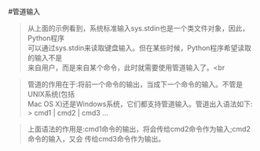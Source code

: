 #管道输入
> 从上面的示例看到，系统标准输入sys.stdin也是一个类文件对象，因此，Python程序<br>
  可以通过sys.stdin来读取键盘输入。但在某些时候，Python程序希望读取的输入不是<br>
  来自用户，而是来自某个命令，此时就需要使用管道输入了。<br

> 管道的作用在于:将前一个命令的输出，当成下一个命令的输入。不管是UNIX系统(包括<br>
  Mac OS X)还是Windows系统，它们都支持管道输入。管道出入语法如下:<br>
    > cmd1 | cmd2 | cmd3 ...
  
> 上面语法的作用是:cmd1命令的输出，将会传给cmd2命令作为输入;cmd2命令的输入，又会
  传给cmd3命令作为输出。
